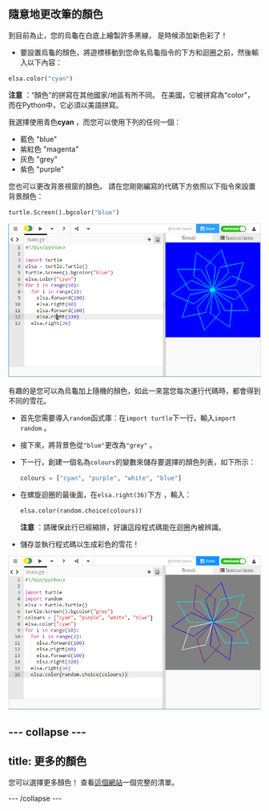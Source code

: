 ## 隨意地更改筆的顏色

到目前為止，您的烏龜在白底上繪製許多黑線， 是時候添加新色彩了！

- 要設置烏龜的顏色，將遊標移動到您命名烏龜指令的下方和迴圈之前，然後輸入以下內容：

```python
elsa.color("cyan")
```

**注意** ：“顏色”的拼寫在其他國家/地區有所不同。 在美國，它被拼寫為“color”，而在Python中，它必須以美語拼寫。

我選擇使用青色**cyan** ，而您可以使用下列的任何一個：

- 藍色 "blue"
- 紫紅色 "magenta"
- 灰色 "grey"
- 紫色 "purple"

您也可以更改背景視窗的顏色。 請在您剛剛編寫的代碼下方依照以下指令來設置背景顏色：

```python
turtle.Screen().bgcolor("blue")
```

![](images/colour.png)

有趣的是您可以為烏龜加上隨機的顏色，如此一來當您每次運行代碼時，都會得到不同的雪花。

- 首先您需要導入`random`函式庫：在`import turtle`下一行，輸入`import random` 。

- 接下來，將背景色從`"blue"`更改為`"grey"` 。

- 下一行，創建一個名為`colours`的變數來儲存要選擇的顏色列表，如下所示：
    
    ```python
    colours = ["cyan", "purple", "white", "blue"]
    ```

- 在螺旋迴圈的最後面，在`elsa.right(36)`下方 ，輸入：
    
    ```python
    elsa.color(random.choice(colours))  
    ```
    
    **注意** ：請確保此行已經縮排，好讓這段程式碼能在迴圈內被辨識。

- 儲存並執行程式碼以生成彩色的雪花！

![](images/colour-list.png)

--- collapse ---
---
title: 更多的顏色
---

您可以選擇更多顏色！ 查看[這個網站](https://wiki.tcl.tk/37701)一個完整的清單。

--- /collapse ---